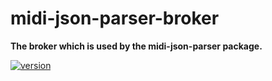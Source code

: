 # midi-json-parser-broker

**The broker which is used by the midi-json-parser package.**

[![version](https://img.shields.io/npm/v/midi-json-parser-broker.svg?style=flat-square)](https://www.npmjs.com/package/midi-json-parser-broker)
